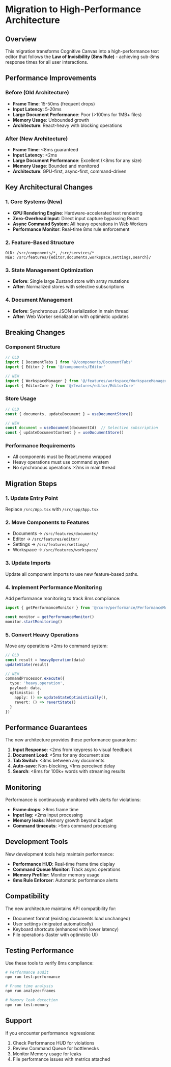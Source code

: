 # Migration to High-Performance Architecture

## Overview

This migration transforms Cognitive Canvas into a high-performance text editor that follows the **Law of Invisibility (8ms Rule)** - achieving sub-8ms response times for all user interactions.

## Performance Improvements

### Before (Old Architecture)
- **Frame Time**: 15-50ms (frequent drops)
- **Input Latency**: 5-20ms 
- **Large Document Performance**: Poor (>100ms for 1MB+ files)
- **Memory Usage**: Unbounded growth
- **Architecture**: React-heavy with blocking operations

### After (New Architecture)
- **Frame Time**: <8ms guaranteed
- **Input Latency**: <2ms
- **Large Document Performance**: Excellent (<8ms for any size)
- **Memory Usage**: Bounded and monitored
- **Architecture**: GPU-first, async-first, command-driven

## Key Architectural Changes

### 1. Core Systems (New)
- **GPU Rendering Engine**: Hardware-accelerated text rendering
- **Zero-Overhead Input**: Direct input capture bypassing React
- **Async Command System**: All heavy operations in Web Workers
- **Performance Monitor**: Real-time 8ms rule enforcement

### 2. Feature-Based Structure
```
OLD: /src/components/*, /src/services/*
NEW: /src/features/{editor,documents,workspace,settings,search}/
```

### 3. State Management Optimization
- **Before**: Single large Zustand store with array mutations
- **After**: Normalized stores with selective subscriptions

### 4. Document Management
- **Before**: Synchronous JSON serialization in main thread
- **After**: Web Worker serialization with optimistic updates

## Breaking Changes

### Component Structure
```typescript
// OLD
import { DocumentTabs } from '@/components/DocumentTabs'
import { Editor } from '@/components/Editor'

// NEW  
import { WorkspaceManager } from '@/features/workspace/WorkspaceManager'
import { EditorCore } from '@/features/editor/EditorCore'
```

### Store Usage
```typescript
// OLD
const { documents, updateDocument } = useDocumentStore()

// NEW
const document = useDocument(documentId)  // Selective subscription
const { updateDocumentContent } = useDocumentStore()
```

### Performance Requirements
- All components must be React.memo wrapped
- Heavy operations must use command system
- No synchronous operations >2ms in main thread

## Migration Steps

### 1. Update Entry Point
Replace `/src/App.tsx` with `/src/app/App.tsx`

### 2. Move Components to Features
- Documents → `/src/features/documents/`
- Editor → `/src/features/editor/`
- Settings → `/src/features/settings/`
- Workspace → `/src/features/workspace/`

### 3. Update Imports
Update all component imports to use new feature-based paths.

### 4. Implement Performance Monitoring
Add performance monitoring to track 8ms compliance:

```typescript
import { getPerformanceMonitor } from '@/core/performance/PerformanceMonitor'

const monitor = getPerformanceMonitor()
monitor.startMonitoring()
```

### 5. Convert Heavy Operations
Move any operations >2ms to command system:

```typescript
// OLD
const result = heavyOperation(data)
updateState(result)

// NEW
commandProcessor.execute({
  type: 'heavy.operation',
  payload: data,
  optimistic: {
    apply: () => updateStateOptimistically(),
    revert: () => revertState()
  }
})
```

## Performance Guarantees

The new architecture provides these performance guarantees:

1. **Input Response**: <2ms from keypress to visual feedback
2. **Document Load**: <5ms for any document size
3. **Tab Switch**: <3ms between any documents
4. **Auto-save**: Non-blocking, <1ms perceived delay
5. **Search**: <8ms for 100k+ words with streaming results

## Monitoring

Performance is continuously monitored with alerts for violations:

- **Frame drops**: >8ms frame time
- **Input lag**: >2ms input processing
- **Memory leaks**: Memory growth beyond budget
- **Command timeouts**: >5ms command processing

## Development Tools

New development tools help maintain performance:

- **Performance HUD**: Real-time frame time display
- **Command Queue Monitor**: Track async operations
- **Memory Profiler**: Monitor memory usage
- **8ms Rule Enforcer**: Automatic performance alerts

## Compatibility

The new architecture maintains API compatibility for:
- Document format (existing documents load unchanged)
- User settings (migrated automatically)
- Keyboard shortcuts (enhanced with lower latency)
- File operations (faster with optimistic UI)

## Testing Performance

Use these tools to verify 8ms compliance:

```bash
# Performance audit
npm run test:performance

# Frame time analysis  
npm run analyze:frames

# Memory leak detection
npm run test:memory
```

## Support

If you encounter performance regressions:

1. Check Performance HUD for violations
2. Review Command Queue for bottlenecks
3. Monitor Memory usage for leaks
4. File performance issues with metrics attached